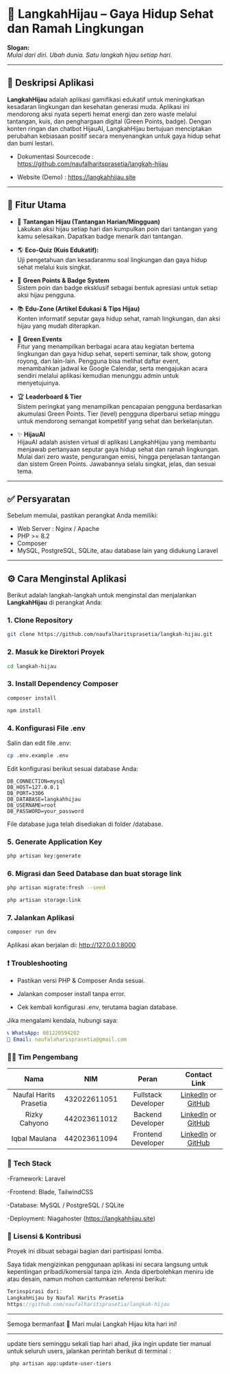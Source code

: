 # 🌿 LangkahHijau – Gaya Hidup Sehat dan Ramah Lingkungan

**Slogan:**  
*Mulai dari diri. Ubah dunia. Satu langkah hijau setiap hari.*

---

## 📱 Deskripsi Aplikasi

**LangkahHijau** adalah aplikasi gamifikasi edukatif untuk meningkatkan kesadaran lingkungan dan kesehatan generasi muda. Aplikasi ini mendorong aksi nyata seperti hemat energi dan zero waste melalui tantangan, kuis, dan penghargaan digital (Green Points, badge). Dengan konten ringan dan chatbot HijauAI, LangkahHijau bertujuan menciptakan perubahan kebiasaan positif secara menyenangkan untuk gaya hidup sehat dan bumi lestari.

- Dokumentasi Sourcecode : https://github.com/naufalharitsprasetia/langkah-hijau

- Website (Demo) : https://langkahhijau.site

---

## 🚀 Fitur Utama

- 🎯 **Tantangan Hijau (Tantangan Harian/Mingguan)**  
  Lakukan aksi hijau setiap hari dan kumpulkan poin dari tantangan yang kamu selesaikan. Dapatkan badge menarik dari tantangan.

- 🌎 **Eco-Quiz (Kuis Edukatif):**  
  Uji pengetahuan dan kesadaranmu soal lingkungan dan gaya hidup sehat melalui kuis singkat.

- 🏅 **Green Points & Badge System**  
  Sistem poin dan badge eksklusif sebagai bentuk apresiasi untuk setiap aksi hijau pengguna.

- 📚 **Edu-Zone (Artikel Edukasi & Tips Hijau)**  
  Konten informatif seputar gaya hidup sehat, ramah lingkungan, dan aksi hijau yang mudah diterapkan.

- 📆 **Green Events**  
  Fitur yang menampilkan berbagai acara atau kegiatan bertema lingkungan dan gaya hidup sehat, seperti seminar, talk show, gotong royong, dan lain-lain. Pengguna bisa melihat daftar event, menambahkan jadwal ke Google Calendar, serta mengajukan acara sendiri melalui aplikasi kemudian menunggu admin untuk menyetujuinya.

- 🏆 **Leaderboard & Tier**  
  Sistem peringkat yang menampilkan pencapaian pengguna berdasarkan akumulasi Green Points. Tier (level) pengguna diperbarui setiap minggu untuk mendorong semangat kompetitif yang sehat dan berkelanjutan.

- ✨ **HijauAI**  
  HijauAI adalah asisten virtual di aplikasi LangkahHijau yang membantu menjawab pertanyaan seputar gaya hidup sehat dan ramah lingkungan. Mulai dari zero waste, pengurangan emisi, hingga penjelasan tantangan dan sistem Green Points. Jawabannya selalu singkat, jelas, dan sesuai tema.

---

## ✅ Persyaratan

Sebelum memulai, pastikan perangkat Anda memiliki:

- Web Server : Nginx / Apache
- PHP >= 8.2  
- Composer  
- MySQL, PostgreSQL, SQLite, atau database lain yang didukung Laravel

---

## ⚙️ Cara Menginstal Aplikasi

Berikut adalah langkah-langkah untuk menginstal dan menjalankan **LangkahHijau** di perangkat Anda:

### 1. Clone Repository

```bash
git clone https://github.com/naufalharitsprasetia/langkah-hijau.git
```

### 2. Masuk ke Direktori Proyek

```bash
cd langkah-hijau
```

### 3. Install Dependency Composer

```bash
composer install
```
```bash
npm install
```

### 4. Konfigurasi File .env

Salin dan edit file .env:

```bash
cp .env.example .env
```
Edit konfigurasi berikut sesuai database Anda:

```env
DB_CONNECTION=mysql
DB_HOST=127.0.0.1
DB_PORT=3306
DB_DATABASE=langkahhijau
DB_USERNAME=root
DB_PASSWORD=your_password
```

File database juga telah disediakan di folder /database.

### 5. Generate Application Key

```bash
php artisan key:generate
```

### 6. Migrasi dan Seed Database dan buat storage link

```bash
php artisan migrate:fresh --seed
```

```bash
php artisan storage:link
```

### 7. Jalankan Aplikasi
```bash
composer run dev
```
Aplikasi akan berjalan di: http://127.0.0.1:8000

### ❗ Troubleshooting
- Pastikan versi PHP & Composer Anda sesuai.
  
- Jalankan composer install tanpa error.
  
- Cek kembali konfigurasi .env, terutama bagian database.

Jika mengalami kendala, hubungi saya:
```yaml
📞 WhatsApp: 081220594202  
📧 Email: naufalaharisprasetia@gmail.com
```

### 👨‍💻 Tim Pengembang

|          Nama          |      NIM     |       Peran            |                                                          Contact Link                                                            |
| :--------------------: | :----------: | :----------------:     | :----------------------------------------------------------------------------------------------------------------------------:   |
| Naufal Harits Prasetia | 432022611051 |  Fullstack Developer  | [LinkedIn](https://www.linkedin.com/in/naufal-harits-prasetia-35b443283/) or [GitHub](https://github.com/naufalharitsprasetia)   |
|      Rizky Cahyono     | 442023611012 |  Backend Developer  |      [LinkedIn](https://www.linkedin.com/in/rizky-cahyono-putra-67367a2a0/) or [GitHub](https://github.com/rizkycahyono97)       |
|      Iqbal Maulana     | 442023611094 |  Frontend Developer  |        [LinkedIn](https://www.linkedin.com/in/iqbal-maulana-dev/) or [GitHub](https://github.com/cardinaldeacre)                 |

### 🧪 Tech Stack
-Framework: Laravel

-Frontend: Blade, TailwindCSS

-Database: MySQL / PostgreSQL / SQLite

-Deployment: Niagahoster (https://langkahhijau.site)

### 📜 Lisensi & Kontribusi

Proyek ini dibuat sebagai bagian dari partisipasi lomba.

Saya tidak mengizinkan penggunaan aplikasi ini secara langsung untuk kepentingan pribadi/komersial tanpa izin.
Anda diperbolehkan meniru ide atau desain, namun mohon cantumkan referensi berikut:

```csharp
Terinspirasi dari:
LangkahHijau by Naufal Harits Prasetia
https://github.com/naufalharitsprasetia/langkah-hijau
```

---- 
Semoga bermanfaat 🌱
Mari mulai Langkah Hijau kita hari ini!


----
update tiers seminggu sekali tiap hari ahad, jika ingin update tier manual untuk seluruh users, jalankan perintah berikut di terminal :
```bash
 php artisan app:update-user-tiers
```
